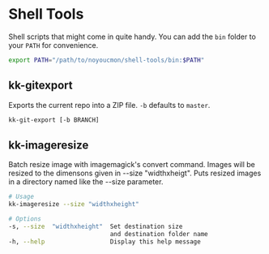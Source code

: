 Shell Tools
===========

Shell scripts that might come in quite handy. You can add the `bin` folder to your `PATH` for convenience.
```bash
export PATH="/path/to/noyoucmon/shell-tools/bin:$PATH"
```

## kk-gitexport
Exports the current repo into a ZIP file. `-b` defaults to `master`.

```bash
kk-git-export [-b BRANCH]
```

## kk-imageresize
Batch resize image with imagemagick's convert command. Images will be resized to the dimensons given in --size "widthxheigt".
Puts resized images in a directory named like the --size parameter.

```bash
# Usage
kk-imageresize --size "widthxheight"

# Options
-s, --size  "widthxheight"  Set destination size 
                            and destination folder name
-h, --help                  Display this help message
```